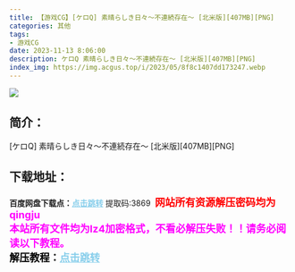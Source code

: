 ```yaml
---
title: 【游戏CG】[ケロQ] 素晴らしき日々～不連続存在～ [北米版][407MB][PNG]
categories: 其他
tags:
- 游戏CG
date: 2023-11-13 8:06:00
description: ケロQ 素晴らしき日々～不連続存在～ [北米版][407MB][PNG]
index_img: https://img.acgus.top/i/2023/05/8f8c1407dd173247.webp
---
```

![](https://img.acgus.top/i/2023/05/8f8c1407dd173247.webp)
## 简介：
[ケロQ] 素晴らしき日々～不連続存在～ [北米版][407MB][PNG]
<br>






## 下载地址：
<b>百度网盘下载点：</b><a href="https://pan.baidu.com/s/1uN1L7bD7YB93yQUpVQ7XYw?pwd=3869" style="color: #87CEEB;"><b>点击跳转</b></a> 提取码:3869
<a style="padding: 0" href="https://post.qingju.org/AD/"><img style="max-width:100%" src="https://img.acgus.top/i/2024/07/478f689b8021d8d499ab43d21acf137a.gif" alt=""></a>
<b><font color=#FF0000 size=4>网站所有资源解压密码均为</b></font><b><font color=#FF00FF size=4>qingju</font><font color=#FF0000 ></font></b><br><b><font color=#FF00FF size=4>本站所有文件均为lz4加密格式，不看必解压失败！！请务必阅读以下教程。</b></font><br><b><font color=#000 size=4>解压教程：</b><a href="https://post.qingju.org/tutorial/000/" style="color: #87CEEB;"><b>点击跳转</b></a>